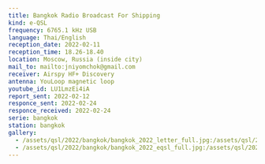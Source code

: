 ```yaml
---
title: Bangkok Radio Broadcast For Shipping
kind: e-QSL
frequency: 6765.1 kHz USB
language: Thai/English
reception_date: 2022-02-11
reception_time: 18.26-18.40
location: Moscow, Russia (inside city)
mail_to: mailto:jniyomchok@gmail.com
receiver: Airspy HF+ Discovery
antenna: YouLoop magnetic loop
youtube_id: LU1LmzEi4iA
report_sent: 2022-02-12
responce_sent: 2022-02-24
responce_received: 2022-02-24
serie: bangkok
station: bangkok
gallery:
  - /assets/qsl/2022/bangkok/bangkok_2022_letter_full.jpg:/assets/qsl/2022/bangkok/bangkok_2022_letter_small.jpg
  - /assets/qsl/2022/bangkok/bangkok_2022_eqsl_full.jpg:/assets/qsl/2022/bangkok/bangkok_2022_eqsl_small.jpg
---
```

